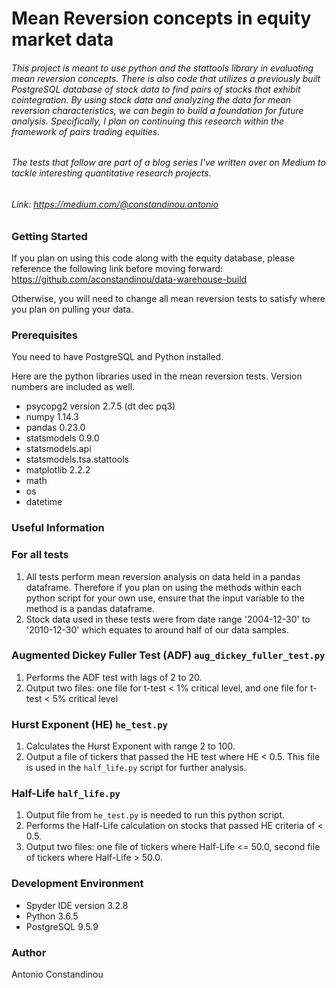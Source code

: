 # Mean Reversion concepts in equity market data

###### This project is meant to use python and the stattools library in evaluating mean reversion concepts. There is also code that utilizes a previously built PostgreSQL database of stock data to find pairs of stocks that exhibit cointegration. By using stock data and analyzing the data for mean reversion characteristics, we can begin to build a foundation for future analysis. Specifically, I plan on continuing this research within the framework of pairs trading equities.

###### The tests that follow are part of a blog series I've written over on Medium to tackle interesting quantitative research projects.

###### Link: https://medium.com/@constandinou.antonio

### Getting Started
If you plan on using this code along with the equity database, please reference the following link before moving forward: https://github.com/aconstandinou/data-warehouse-build

Otherwise, you will need to change all mean reversion tests to satisfy where you plan on pulling your data.

### Prerequisites
You need to have PostgreSQL and Python installed.

Here are the python libraries used in the mean reversion tests. Version numbers are included as well.

* psycopg2 version 2.7.5 (dt dec pq3)
* numpy 1.14.3
* pandas 0.23.0
* statsmodels 0.9.0
* statsmodels.api
* statsmodels.tsa.stattools
* matplotlib 2.2.2
* math
* os
* datetime

### Useful Information

### For all tests
1. All tests perform mean reversion analysis on data held in a pandas dataframe. Therefore if you plan on using the methods within each python script for your own use, ensure that the input variable to the method is a pandas dataframe.
2. Stock data used in these tests were from date range '2004-12-30' to '2010-12-30' which equates to around half of our data samples.

### Augmented Dickey Fuller Test (ADF) `aug_dickey_fuller_test.py`
1. Performs the ADF test with lags of 2 to 20.
2. Output two files: one file for t-test < 1% critical level, and one file for t-test < 5% critical level

### Hurst Exponent (HE) `he_test.py`
1. Calculates the Hurst Exponent with range 2 to 100.
2. Output a file of tickers that passed the HE test where HE < 0.5. This file is used in the `half_life.py` script for further analysis.

### Half-Life `half_life.py`
1. Output file from `he_test.py` is needed to run this python script.
2. Performs the Half-Life calculation on stocks that passed HE criteria of < 0.5.
3. Output two files: one file of tickers where Half-Life <= 50.0, second file of tickers where Half-Life > 50.0.

### Development Environment
* Spyder IDE version 3.2.8
* Python 3.6.5
* PostgreSQL 9.5.9

### Author
Antonio Constandinou
